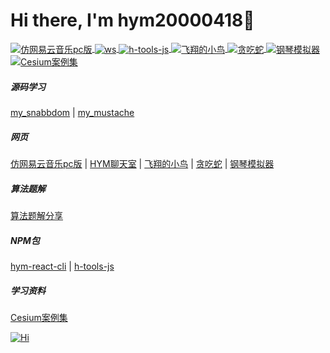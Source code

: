 <!-- 个人介绍 --> 
<h1>Hi there, I'm hym20000418👋</h1>

<!-- <image width='200' src='./image/logo.gif' /> -->

<!-- 仓库列表start -->
<p>
  <a href="https://music-eight-tau.vercel.app" title='仿网易云音乐pc版'>
    <img align="center" src="https://img.shields.io/badge/TS-仿网易云音乐pc版-E60026" alt="仿网易云音乐pc版" />
  </a>
  <a href="https://ws-jade.vercel.app" title='ws'>
    <img align="center" src="https://img.shields.io/badge/WS-HYM聊天室-FCDA92" alt="ws" />
  </a>
  <a href="https://github.com/18023785187/h-tools" title='h-tools-js'>
    <img align="center" src="https://img.shields.io/badge/TS-h_tools_js-0EE5E7" alt="h-tools-js" />
  </a>
  <a href="https://18023785187.github.io/flappy_bird/" title='飞翔的小鸟'>
    <img align="center" src="https://img.shields.io/badge/Canvas-飞翔的小鸟-8BDCB1" alt="飞翔的小鸟" />
  </a>
  <a href="https://snake-path.vercel.app/" title='贪吃蛇'>
    <img align="center" src="https://img.shields.io/badge/TS-贪吃蛇-00FF00" alt="贪吃蛇" />
  </a>
  <a href="https://piano-teal.vercel.app/" title='钢琴模拟器'>
    <img align="center" src="https://img.shields.io/badge/HTML-钢琴模拟器-000000" alt="钢琴模拟器" />
  </a>
  <a href="https://cesium-study.vercel.app/" title='Cesium案例集'>
    <img align="center" src="https://img.shields.io/badge/Cesium-Cesium案例集-fce5cd" alt="Cesium案例集" />
  </a>
</p>
<p>
<h5>源码学习</h5>
<a href="https://github.com/18023785187/my_snabbdom" title='my_snabbdom'>my_snabbdom</a>
|
<a href="https://github.com/18023785187/my_mustache" title='my_mustache'>my_mustache</a>
<h5>网页</h5>
<a href="https://github.com/18023785187/music" title='仿网易云音乐pc版'>仿网易云音乐pc版</a>
|
<a href="https://github.com/18023785187/ws" title='ws'>HYM聊天室</a>
|
<a href="https://github.com/18023785187/flappy_bird" title='飞翔的小鸟'>飞翔的小鸟</a>
|
<a href="https://github.com/18023785187/snake-path" title='贪吃蛇'>贪吃蛇</a>
|
<a href="https://github.com/18023785187/piano" title='钢琴模拟器'>钢琴模拟器</a>
<h5>算法题解</h5>
<a href="https://github.com/18023785187/algorithm" title='algorithm'>算法题解分享</a>
<h5>NPM包</h5>
<a href="https://github.com/18023785187/hym-react-cli" title='hym-react-cli'>hym-react-cli</a>
|
<a href="https://github.com/18023785187/h-tools" title='h-tools-js'>h-tools-js</a>
<h5>学习资料</h5>
<a href="https://github.com/18023785187/cesium_study" title='Cesium案例集'>Cesium案例集</a>
</p>
<!-- 仓库列表end -->
<!-- 积分面板start -->
<a href="https://github.com/18023785187" title='Hi'>
  <img align="center" src="https://github-readme-stats.vercel.app/api?username=18023785187&count_private=true&show_icons=true&theme=tokyonight&custom_title=My%20GitHub%20Stats" alt="Hi" />
</a>
<!-- 积分面板end -->

